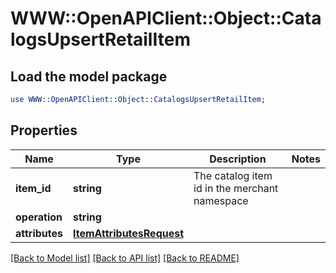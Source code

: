 # WWW::OpenAPIClient::Object::CatalogsUpsertRetailItem

## Load the model package
```perl
use WWW::OpenAPIClient::Object::CatalogsUpsertRetailItem;
```

## Properties
Name | Type | Description | Notes
------------ | ------------- | ------------- | -------------
**item_id** | **string** | The catalog item id in the merchant namespace | 
**operation** | **string** |  | 
**attributes** | [**ItemAttributesRequest**](ItemAttributesRequest.md) |  | 

[[Back to Model list]](../README.md#documentation-for-models) [[Back to API list]](../README.md#documentation-for-api-endpoints) [[Back to README]](../README.md)



